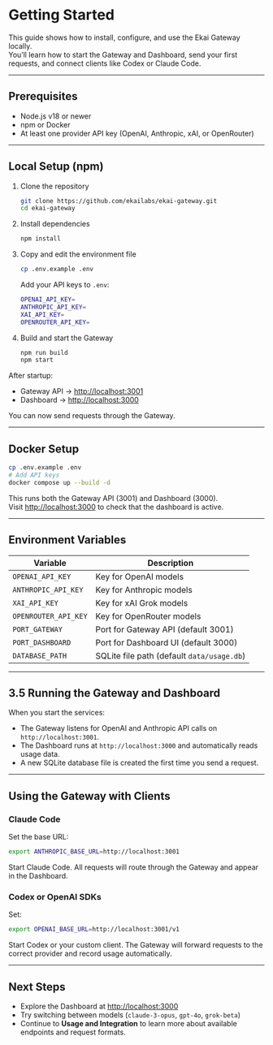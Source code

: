 # Getting Started

This guide shows how to install, configure, and use the Ekai Gateway locally.  
You’ll learn how to start the Gateway and Dashboard, send your first requests, and connect clients like Codex or Claude Code.

---

## Prerequisites

- Node.js v18 or newer  
- npm or Docker  
- At least one provider API key (OpenAI, Anthropic, xAI, or OpenRouter)

---

## Local Setup (npm)

1. Clone the repository  
   ```bash
   git clone https://github.com/ekailabs/ekai-gateway.git
   cd ekai-gateway
   ```

2. Install dependencies  
   ```bash
   npm install
   ```

3. Copy and edit the environment file  
   ```bash
   cp .env.example .env
   ```
   Add your API keys to `.env`:
   ```bash
   OPENAI_API_KEY=
   ANTHROPIC_API_KEY=
   XAI_API_KEY=
   OPENROUTER_API_KEY=
   ```

4. Build and start the Gateway  
   ```bash
   npm run build
   npm start
   ```

After startup:
- Gateway API → [http://localhost:3001](http://localhost:3001)  
- Dashboard → [http://localhost:3000](http://localhost:3000)

You can now send requests through the Gateway.

---

## Docker Setup

```bash
cp .env.example .env
# Add API keys
docker compose up --build -d
```

This runs both the Gateway API (3001) and Dashboard (3000).  
Visit [http://localhost:3000](http://localhost:3000) to check that the dashboard is active.

---

## Environment Variables

| Variable | Description |
|-----------|-------------|
| `OPENAI_API_KEY` | Key for OpenAI models |
| `ANTHROPIC_API_KEY` | Key for Anthropic models |
| `XAI_API_KEY` | Key for xAI Grok models |
| `OPENROUTER_API_KEY` | Key for OpenRouter models |
| `PORT_GATEWAY` | Port for Gateway API (default 3001) |
| `PORT_DASHBOARD` | Port for Dashboard UI (default 3000) |
| `DATABASE_PATH` | SQLite file path (default `data/usage.db`) |

---

## 3.5 Running the Gateway and Dashboard

When you start the services:

- The Gateway listens for OpenAI and Anthropic API calls on `http://localhost:3001`.  
- The Dashboard runs at `http://localhost:3000` and automatically reads usage data.  
- A new SQLite database file is created the first time you send a request.

---

## Using the Gateway with Clients

### Claude Code
Set the base URL:
```bash
export ANTHROPIC_BASE_URL=http://localhost:3001
```
Start Claude Code. All requests will route through the Gateway and appear in the Dashboard.

### Codex or OpenAI SDKs
Set:
```bash
export OPENAI_BASE_URL=http://localhost:3001/v1
```
Start Codex or your custom client. The Gateway will forward requests to the correct provider and record usage automatically.

---

## Next Steps

- Explore the Dashboard at [http://localhost:3000](http://localhost:3000)  
- Try switching between models (`claude-3-opus`, `gpt-4o`, `grok-beta`)  
- Continue to **Usage and Integration** to learn more about available endpoints and request formats.
